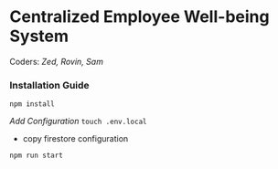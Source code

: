 # Centralized Employee Well-being System

Coders: *Zed, Rovin, Sam*

<h3>Installation Guide</h3>

`npm install`

*Add Configuration*
`touch .env.local` 

- copy firestore configuration

`npm run start`